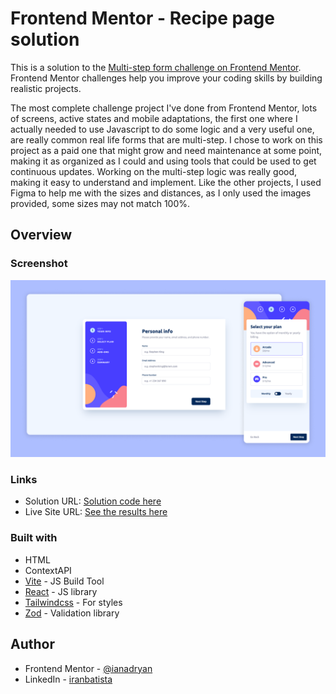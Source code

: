 # Frontend Mentor - Recipe page solution

This is a solution to the [Multi-step form challenge on Frontend Mentor](https://www.frontendmentor.io/challenges/multistep-form-YVAnSdqQBJ). Frontend Mentor challenges help you improve your coding skills by building realistic projects. 

The most complete challenge project I've done from Frontend Mentor, lots of screens, active states and mobile adaptations, the first one where I actually needed to use Javascript to do some logic and a very useful one, are really common real life forms that are multi-step.
I chose to work on this project as a paid one that might grow and need maintenance at some point, making it as organized as I could and using tools that could be used to get continuous updates. Working on the multi-step logic was really good, making it easy to understand and implement.
Like the other projects, I used Figma to help me with the sizes and distances, as I only used the images provided, some sizes may not match 100%.

## Overview

### Screenshot

![](./screenshot.png)

### Links

- Solution URL: [Solution code here](https://github.com/iranadryan/fe-mentor-multi-step-form)
- Live Site URL: [See the results here](https://iranadryan.github.io/fe-mentor-multi-step-form)

### Built with

- HTML
- ContextAPI
- [Vite](https://vitejs.dev) - JS Build Tool
- [React](https://reactjs.org) - JS library
- [Tailwindcss](https://tailwindcss.com) - For styles
- [Zod](https://zod.dev/) - Validation library

## Author

- Frontend Mentor - [@ianadryan](https://www.frontendmentor.io/profile/iranadryan)
- LinkedIn - [iranbatista](https://www.linkedin.com/in/iranbatista)

